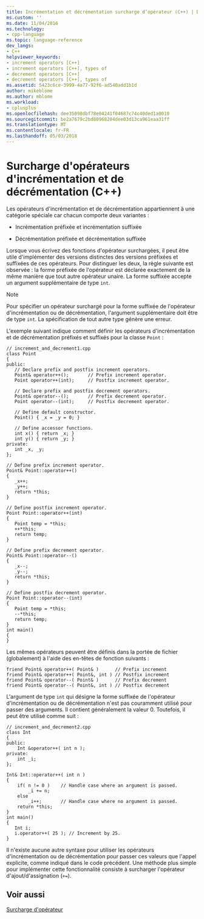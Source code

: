 ```yaml
---
title: Incrémentation et décrémentation surcharge d’opérateur (C++) | Documents Microsoft
ms.custom: ''
ms.date: 11/04/2016
ms.technology:
- cpp-language
ms.topic: language-reference
dev_langs:
- C++
helpviewer_keywords:
- increment operators [C++]
- increment operators [C++], types of
- decrement operators [C++]
- decrement operators [C++], types of
ms.assetid: 5423c6ce-3999-4a77-92f6-ad540add1b1d
author: mikeblome
ms.author: mblome
ms.workload:
- cplusplus
ms.openlocfilehash: dee35098dbf78e04241f04687c74c40ded1a0010
ms.sourcegitcommit: be2a7679c2bd80968204dee03d13ca961eaa31ff
ms.translationtype: MT
ms.contentlocale: fr-FR
ms.lasthandoff: 05/03/2018
---
```

# <a name="increment-and-decrement-operator-overloading-c"></a>Surcharge d'opérateurs d'incrémentation et de décrémentation (C++)
Les opérateurs d'incrémentation et de décrémentation appartiennent à une catégorie spéciale car chacun comporte deux variantes :  
  
-   Incrémentation préfixée et incrémentation suffixée  
  
-   Décrémentation préfixée et décrémentation suffixée  
  
 Lorsque vous écrivez des fonctions d'opérateur surchargées, il peut être utile d'implémenter des versions distinctes des versions préfixées et suffixées de ces opérateurs. Pour distinguer les deux, la règle suivante est observée : la forme préfixée de l'opérateur est déclarée exactement de la même manière que tout autre opérateur unaire. La forme suffixée accepte un argument supplémentaire de type `int`.  
  
> [!NOTE]
>  Pour spécifier un opérateur surchargé pour la forme suffixée de l'opérateur d'incrémentation ou de décrémentation, l'argument supplémentaire doit être de type `int`. La spécification de tout autre type génère une erreur.  
  
 L'exemple suivant indique comment définir les opérateurs d'incrémentation et de décrémentation préfixés et suffixés pour la classe `Point` :  
  
```  
// increment_and_decrement1.cpp  
class Point  
{  
public:  
   // Declare prefix and postfix increment operators.  
   Point& operator++();       // Prefix increment operator.  
   Point operator++(int);     // Postfix increment operator.  
  
   // Declare prefix and postfix decrement operators.  
   Point& operator--();       // Prefix decrement operator.  
   Point operator--(int);     // Postfix decrement operator.  
  
   // Define default constructor.  
   Point() { _x = _y = 0; }  
  
   // Define accessor functions.  
   int x() { return _x; }  
   int y() { return _y; }  
private:  
   int _x, _y;  
};  
  
// Define prefix increment operator.  
Point& Point::operator++()  
{  
   _x++;  
   _y++;  
   return *this;  
}  
  
// Define postfix increment operator.  
Point Point::operator++(int)  
{  
   Point temp = *this;  
   ++*this;  
   return temp;  
}  
  
// Define prefix decrement operator.  
Point& Point::operator--()  
{  
   _x--;  
   _y--;  
   return *this;  
}  
  
// Define postfix decrement operator.  
Point Point::operator--(int)  
{  
   Point temp = *this;  
   --*this;  
   return temp;  
}  
int main()  
{  
}  
```  
  
 Les mêmes opérateurs peuvent être définis dans la portée de fichier (globalement) à l'aide des en-têtes de fonction suivants :  
  
```  
friend Point& operator++( Point& )      // Prefix increment  
friend Point& operator++( Point&, int ) // Postfix increment  
friend Point& operator--( Point& )      // Prefix decrement  
friend Point& operator--( Point&, int ) // Postfix decrement  
```  
  
 L'argument de type `int` qui désigne la forme suffixée de l'opérateur d'incrémentation ou de décrémentation n'est pas couramment utilisé pour passer des arguments. Il contient généralement la valeur 0. Toutefois, il peut être utilisé comme suit :  
  
```  
// increment_and_decrement2.cpp  
class Int  
{  
public:  
    Int &operator++( int n );  
private:  
    int _i;  
};  
  
Int& Int::operator++( int n )  
{  
    if( n != 0 )    // Handle case where an argument is passed.  
        _i += n;  
    else  
        _i++;       // Handle case where no argument is passed.  
    return *this;  
}  
int main()  
{  
   Int i;  
   i.operator++( 25 ); // Increment by 25.  
}  
```  
  
 Il n'existe aucune autre syntaxe pour utiliser les opérateurs d'incrémentation ou de décrémentation pour passer ces valeurs que l'appel explicite, comme indiqué dans le code précédent. Une méthode plus simple pour implémenter cette fonctionnalité consiste à surcharger l'opérateur d'ajout/d'assignation (`+=`).  
  
## <a name="see-also"></a>Voir aussi  
 [Surcharge d'opérateur](../cpp/operator-overloading.md)